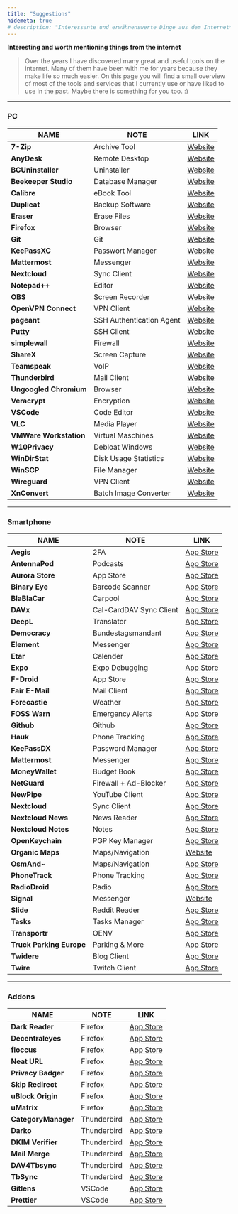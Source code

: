 ```yaml
---
title: "Suggestions"
hidemeta: true
# description: "Interessante und erwähnenswerte Dinge aus dem Internet**"
---
```


**Interesting and worth mentioning things from the internet**

> Over the years I have discovered many great and useful tools on the internet. Many of them have been with me for years because they make life so much easier. On this page you will find a small overview of most of the tools and services that I currently use or have liked to use in the past. Maybe there is something for you too. :)

---

### PC

| **NAME**               | **NOTE**                 | **LINK**                                                                  |
|------------------------|--------------------------|---------------------------------------------------------------------------|
| **7-Zip**              | Archive Tool             | [Website](https://www.7-zip.org/)                                         |
| **AnyDesk**            | Remote Desktop           | [Website](https://anydesk.com/)                                           |
| **BCUninstaller**      | Uninstaller              | [Website](https://www.bcuninstaller.com/)                                 |
| **Beekeeper Studio**   | Database Manager         | [Website](https://www.beekeeperstudio.io/)                                |
| **Calibre**            | eBook Tool               | [Website](https://calibre-ebook.com/)                                     |
| **Duplicat**           | Backup Software          | [Website](https://www.duplicati.com/)                                     |
| **Eraser**             | Erase Files              | [Website](https://eraser.heidi.ie/)                                       |
| **Firefox**            | Browser                  | [Website](https://www.mozilla.org/de/firefox/)                            |
| **Git**                | Git                      | [Website](https://git-scm.com/)                                           |
| **KeePassXC**          | Passwort Manager         | [Website](https://keepassxc.org/)                                         |
| **Mattermost**         | Messenger                | [Website](https://mattermost.com/)                                        |
| **Nextcloud**          | Sync Client              | [Website](https://nextcloud.com/install/#install-clients)                 |
| **Notepad++**          | Editor                   | [Website](https://notepad-plus-plus.org/)                                 |
| **OBS**                | Screen Recorder          | [Website](https://obsproject.com/)                                        |
| **OpenVPN Connect**    | VPN Client               | [Website](https://openvpn.net/client-connect-vpn-for-windows/)            |
| **pageant**            | SSH Authentication Agent | [Website](https://www.chiark.greenend.org.uk/~sgtatham/putty/latest.html) |
| **Putty**              | SSH Client               | [Website](https://www.chiark.greenend.org.uk/~sgtatham/putty/latest.html) |
| **simplewall**         | Firewall                 | [Website](https://www.henrypp.org/product/simplewall)                     |
| **ShareX**             | Screen Capture           | [Website](https://getsharex.com/)                                         |
| **Teamspeak**          | VoIP                     | [Website](https://teamspeak.com/en/)                                      |
| **Thunderbird**        | Mail Client              | [Website](https://www.thunderbird.net/)                                   |
| **Ungoogled Chromium** | Browser                  | [Website](https://github.com/Eloston/ungoogled-chromium)                  |
| **Veracrypt**          | Encryption               | [Website](https://www.veracrypt.fr/)                                      |
| **VSCode**             | Code Editor              | [Website](https://visualstudio.microsoft.com/de/)                         |
| **VLC**                | Media Player             | [Website](https://www.videolan.org/vlc/)                                  |
| **VMWare Workstation** | Virtual Maschines        | [Website](https://www.vmware.com/products/workstation-pro.html)           |
| **W10Privacy**         | Debloat Windows          | [Website](https://www.w10privacy.de/english-home/)                        |
| **WinDirStat**         | Disk Usage Statistics    | [Website](https://windirstat.net/)                                        |
| **WinSCP**             | File Manager             | [Website](https://winscp.net/eng/index.php)                               |
| **Wireguard**          | VPN Client               | [Website](https://www.wireguard.com/)                                     |
| **XnConvert**          | Batch Image Converter    | [Website](https://www.xnview.com/en/)                                     |

---
### Smartphone

| **NAME**                 | **NOTE**                | **LINK**                                                                              |
|--------------------------|-------------------------|---------------------------------------------------------------------------------------|
| **Aegis**                | 2FA                     | [App Store](https://f-droid.org/de/packages/com.beemdevelopment.aegis/)               |
| **AntennaPod**           | Podcasts                | [App Store](https://f-droid.org/en/packages/de.danoeh.antennapod/)                    |
| **Aurora Store**         | App Store               | [App Store](https://f-droid.org/de/packages/com.aurora.store/)                        |
| **Binary Eye**           | Barcode Scanner         | [App Store](https://f-droid.org/en/packages/de.markusfisch.android.)                  |
| **BlaBlaCar**            | Carpool                 | [App Store](https://play.google.com/store/apps/details?id=com.)                       |
| **DAVx**                 | Cal-CardDAV Sync Client | [App Store](https://f-droid.org/de/packages/at.bitfire.davdroid/)                     |
| **DeepL**                | Translator              | [App Store](https://play.google.com/store/apps/details?id=com.deepl.mobiletranslator) |
| **Democracy**            | Bundestagsmandant       | [App Store](https://f-droid.org/de/packages/de.democracydeutschland.app/)             |
| **Element**              | Messenger               | [App Store](https://f-droid.org/en/packages/im.vector.app/)                           |
| **Etar**                 | Calender                | [App Store](https://f-droid.org/de/packages/ws.xsoh.etar/)                            |
| **Expo**                 | Expo Debugging          | [App Store](https://play.google.com/store/apps/details?id=host.exp.exponent)          |
| **F-Droid**              | App Store               | [App Store](https://f-droid.org/)                                                     |
| **Fair E-Mail**          | Mail Client             | [App Store](https://f-droid.org/de/packages/eu.faircode.email/)                       |
| **Forecastie**           | Weather                 | [App Store](https://f-droid.org/en/packages/cz.martykan.forecastie/)                  |
| **FOSS Warn**            | Emergency Alerts        | [App Store](https://f-droid.org/en/packages/de.nucleus.foss_warn/)                    |
| **Github**               | Github                  | [App Store](https://play.google.com/store/apps/details?id=com.github.android)         |
| **Hauk**                 | Phone Tracking          | [App Store](https://f-droid.org/de/packages/info.varden.hauk/)                        |
| **KeePassDX**            | Password Manager        | [App Store](https://f-droid.org/de/packages/com.kunzisoft.keepass.libre/)             |
| **Mattermost**           | Messenger               | [App Store](https://play.google.com/store/apps/details?id=com.mattermost.rn)          |
| **MoneyWallet**          | Budget Book             | [App Store](https://f-droid.org/de/packages/com.oriondev.moneywallet/)                |
| **NetGuard**             | Firewall + Ad-Blocker   | [App Store](https://f-droid.org/en/packages/eu.faircode.netguard/)                    |
| **NewPipe**              | YouTube Client          | [App Store](https://f-droid.org/de/packages/org.schabi.newpipe/)                      |
| **Nextcloud**            | Sync Client             | [App Store](https://f-droid.org/de/packages/com.nextcloud.client/)                    |
| **Nextcloud News**       | News Reader             | [App Store](https://f-droid.org/de/packages/de.luhmer.owncloudnewsreader/)            |
| **Nextcloud Notes**      | Notes                   | [App Store](https://f-droid.org/de/packages/it.niedermann.owncloud.notes/)            |
| **OpenKeychain**         | PGP Key Manager         | [App Store](https://f-droid.org/en/packages/org.sufficientlysecure.)                  |
| **Organic Maps**         | Maps/Navigation         | [Website](https://organicmaps.app/)                                                   |
| **OsmAnd~**              | Maps/Navigation         | [App Store](https://f-droid.org/de/packages/net.osmand.plus/)                         |
| **PhoneTrack**           | Phone Tracking          | [App Store](https://f-droid.org/en/packages/net.eneiluj.nextcloud.phonetrack/)        |
| **RadioDroid**           | Radio                   | [App Store](https://f-droid.org/de/packages/net.programmierecke.radiodroid2/)         |
| **Signal**               | Messenger               | [Website](https://signal.org/android/apk/)                                            |
| **Slide**                | Reddit Reader           | [App Store](https://f-droid.org/en/packages/me.ccrama.redditslide/)                   |
| **Tasks**                | Tasks Manager           | [App Store](https://f-droid.org/en/packages/org.tasks/)                               |
| **Transportr**           | OENV                    | [App Store](https://f-droid.org/de/packages/de.grobox.liberario/)                     |
| **Truck Parking Europe** | Parking & More          | [App Store](https://play.google.com/store/apps/details?id=co.)                        |
| **Twidere**              | Blog Client             | [App Store](https://f-droid.org/de/packages/org.mariotaku.twidere/)                   |
| **Twire**                | Twitch Client           | [App Store](https://f-droid.org/de/packages/com.perflyst.twire/)                      |

---
### Addons

| **NAME**            | **NOTE**    | **LINK**                                                                                |
|---------------------|-------------|-----------------------------------------------------------------------------------------|
| **Dark Reader**     | Firefox     | [App Store](https://addons.mozilla.org/de/firefox/addon/darkreader/)                    |
| **Decentraleyes**   | Firefox     | [App Store](https://addons.mozilla.org/de/firefox/addon/decentraleyes/)                 |
| **floccus**         | Firefox     | [App Store](https://addons.mozilla.org/de/firefox/addon/floccus/)                       |
| **Neat URL**        | Firefox     | [App Store](https://addons.mozilla.org/de/firefox/addon/neat-url/)                      |
| **Privacy Badger**  | Firefox     | [App Store](https://addons.mozilla.org/de/firefox/addon/privacy-badger17/)              |
| **Skip Redirect**   | Firefox     | [App Store](https://addons.mozilla.org/de/firefox/addon/skip-redirect/)                 |
| **uBlock Origin**   | Firefox     | [App Store](https://addons.mozilla.org/de/firefox/addon/ublock-origin/)                 |
| **uMatrix**         | Firefox     | [App Store](https://addons.mozilla.org/de/firefox/addon/umatrix/)                       |
| **CategoryManager** | Thunderbird | [App Store](https://addons.thunderbird.net/de/thunderbird/addon/categorymanager/)       |
| **Darko**           | Thunderbird | [App Store](https://addons.thunderbird.net/de/thunderbird/addon/darko_t/)               |
| **DKIM Verifier**   | Thunderbird | [App Store](https://addons.thunderbird.net/de/thunderbird/addon/dkim-verifier/)         |
| **Mail Merge**      | Thunderbird | [App Store](https://addons.thunderbird.net/de/thunderbird/addon/mail-merge/)            |
| **DAV4Tbsync**      | Thunderbird | [App Store](https://addons.thunderbird.net/de/thunderbird/addon/dav-4-tbsync/)          |
| **TbSync**          | Thunderbird | [App Store](https://addons.thunderbird.net/de/thunderbird/addon/tbsync/)                |
| **Gitlens**         | VSCode      | [App Store](https://marketplace.visualstudio.com/items?itemName=eamodio.gitlens)        |
| **Prettier**        | VSCode      | [App Store](https://marketplace.visualstudio.com/items?itemName=esbenp.prettier-vscode) |